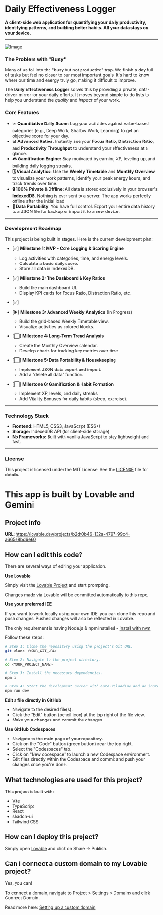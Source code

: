 # Daily Effectiveness Logger

**A client-side web application for quantifying your daily productivity, identifying patterns, and building better habits. All your data stays on your device.**

---

![Image](https://github.com/user-attachments/assets/5ae83ebe-9a93-4e46-a1b3-a057c78b3dfc)

### The Problem with "Busy"
Many of us fall into the "busy but not productive" trap. We finish a day full of tasks but feel no closer to our most important goals. It's hard to know where our time and energy truly go, making it difficult to improve.

The **Daily Effectiveness Logger** solves this by providing a private, data-driven mirror for your daily efforts. It moves beyond simple to-do lists to help you understand the *quality* and *impact* of your work.

### Core Features

* **📈 Quantitative Daily Score:** Log your activities against value-based categories (e.g., Deep Work, Shallow Work, Learning) to get an objective score for your day.
* **📊 Advanced Ratios:** Instantly see your **Focus Ratio**, **Distraction Ratio**, and **Productivity Throughput** to understand your effectiveness at a glance.
* **🎮 Gamification Engine:** Stay motivated by earning XP, leveling up, and building daily logging streaks.
* **🗓️ Visual Analytics:** Use the **Weekly Timetable** and **Monthly Overview** to visualize your work patterns, identify your peak energy hours, and track trends over time.
* **🔒 100% Private & Offline:** All data is stored exclusively in your browser's **IndexedDB**. Nothing is ever sent to a server. The app works perfectly offline after the initial load.
* **💼 Data Portability:** You have full control. Export your entire data history to a JSON file for backup or import it to a new device.

---

### Development Roadmap

This project is being built in stages. Here is the current development plan:

* [✅] **Milestone 1: MVP - Core Logging & Scoring Engine**
    * Log activities with categories, time, and energy levels.
    * Calculate a basic daily score.
    * Store all data in IndexedDB.

* [✅] **Milestone 2: The Dashboard & Key Ratios**
    * Build the main dashboard UI.
    * Display KPI cards for Focus Ratio, Distraction Ratio, etc.

* [✅] 

* [▶️] **Milestone 3: Advanced Weekly Analytics** (In Progress)
    * Build the grid-based Weekly Timetable view.
    * Visualize activities as colored blocks.

* [⬜] **Milestone 4: Long-Term Trend Analysis**
    * Create the Monthly Overview calendar.
    * Develop charts for tracking key metrics over time.

* [⬜] **Milestone 5: Data Portability & Housekeeping**
    * Implement JSON data export and import.
    * Add a "delete all data" function.
* [⬜] **Milestone 6: Gamification & Habit Formation**
    * Implement XP, levels, and daily streaks.
    * Add Vitality Bonuses for daily habits (sleep, exercise).
---

### Technology Stack

* **Frontend:** HTML5, CSS3, JavaScript (ES6+)
* **Storage:** IndexedDB API (for client-side storage)
* **No Frameworks:** Built with vanilla JavaScript to stay lightweight and fast.

---

### License

This project is licensed under the MIT License. See the [LICENSE](LICENSE) file for details.

# This app is built by Lovable and Gemini
## Project info

**URL**: https://lovable.dev/projects/b2df0b46-132a-4797-99c4-a665e8bd6e60

## How can I edit this code?

There are several ways of editing your application.

**Use Lovable**

Simply visit the [Lovable Project](https://lovable.dev/projects/b2df0b46-132a-4797-99c4-a665e8bd6e60) and start prompting.

Changes made via Lovable will be committed automatically to this repo.

**Use your preferred IDE**

If you want to work locally using your own IDE, you can clone this repo and push changes. Pushed changes will also be reflected in Lovable.

The only requirement is having Node.js & npm installed - [install with nvm](https://github.com/nvm-sh/nvm#installing-and-updating)

Follow these steps:

```sh
# Step 1: Clone the repository using the project's Git URL.
git clone <YOUR_GIT_URL>

# Step 2: Navigate to the project directory.
cd <YOUR_PROJECT_NAME>

# Step 3: Install the necessary dependencies.
npm i

# Step 4: Start the development server with auto-reloading and an instant preview.
npm run dev
```

**Edit a file directly in GitHub**

- Navigate to the desired file(s).
- Click the "Edit" button (pencil icon) at the top right of the file view.
- Make your changes and commit the changes.

**Use GitHub Codespaces**

- Navigate to the main page of your repository.
- Click on the "Code" button (green button) near the top right.
- Select the "Codespaces" tab.
- Click on "New codespace" to launch a new Codespace environment.
- Edit files directly within the Codespace and commit and push your changes once you're done.

## What technologies are used for this project?

This project is built with:

- Vite
- TypeScript
- React
- shadcn-ui
- Tailwind CSS

## How can I deploy this project?

Simply open [Lovable](https://lovable.dev/projects/b2df0b46-132a-4797-99c4-a665e8bd6e60) and click on Share -> Publish.

## Can I connect a custom domain to my Lovable project?

Yes, you can!

To connect a domain, navigate to Project > Settings > Domains and click Connect Domain.

Read more here: [Setting up a custom domain](https://docs.lovable.dev/tips-tricks/custom-domain#step-by-step-guide)
